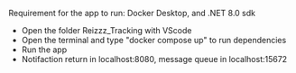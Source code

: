 Requirement for the app to run:
Docker Desktop, and .NET 8.0 sdk

- Open the folder Reizzz_Tracking with VScode
- Open the terminal and type "docker compose up" to run dependencies
- Run the app
- Notifaction return in localhost:8080, message queue in localhost:15672
